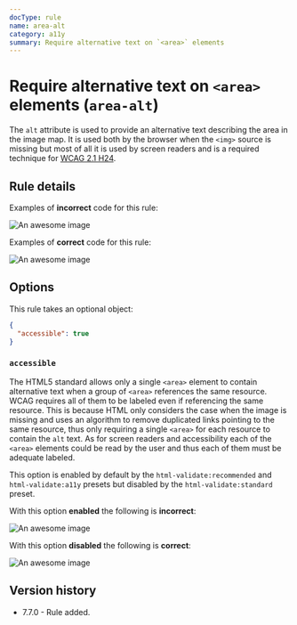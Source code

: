 ```yaml
---
docType: rule
name: area-alt
category: a11y
summary: Require alternative text on `<area>` elements
---
```


# Require alternative text on `<area>` elements (`area-alt`)

The `alt` attribute is used to provide an alternative text describing the area in the image map.
It is used both by the browser when the `<img>` source is missing but most of all it is used by screen readers and is a required technique for [WCAG 2.1 H24][wcag-h24].

[wcag-h24]: https://www.w3.org/WAI/WCAG21/Techniques/html/H24

## Rule details

Examples of **incorrect** code for this rule:

<validate name="incorrect" rules="area-alt">
	<img src="image.png" usemap="#imagemap" alt="An awesome image">
	<map name="imagemap">
		<area href="target1.html">
		<area alt="Link purpose">
	</map>
</validate>

Examples of **correct** code for this rule:

<validate name="correct" rules="area-alt">
	<img src="image.png" usemap="#imagemap" alt="An awesome image">
	<map name="imagemap">
		<area href="target1.html" alt="Link purpose">
		<area href="target2.html" alt="Link purpose">
	</map>
</validate>

## Options

This rule takes an optional object:

```json
{
  "accessible": true
}
```

### `accessible`

The HTML5 standard allows only a single `<area>` element to contain alternative text when a group of `<area>` references the same resource.
WCAG requires all of them to be labeled even if referencing the same resource.
This is because HTML only considers the case when the image is missing and uses an algorithm to remove duplicated links pointing to the same resource, thus only requiring a single `<area>` for each resource to contain the `alt` text.
As for screen readers and accessibility each of the `<area>` elements could be read by the user and thus each of them must be adequate labeled.

This option is enabled by default by the `html-validate:recommended` and `html-validate:a11y` presets but disabled by the `html-validate:standard` preset.

With this option **enabled** the following is **incorrect**:

<validate name="enabled-a11y" rules="area-alt" area-alt='{ "accessible": true }'>
	<img src="image.png" usemap="#imagemap" alt="An awesome image">
	<map name="imagemap">
		<area href="target.html" alt="">
		<area href="target.html" alt="Link purpose">
	</map>
</validate>

With this option **disabled** the following is **correct**:

<validate name="disabled-a11y" rules="area-alt" area-alt='{ "accessible": false }'>
	<img src="image.png" usemap="#imagemap" alt="An awesome image">
	<map name="imagemap">
		<area href="target.html" alt="">
		<area href="target.html" alt="Link purpose">
	</map>
</validate>

## Version history

- 7.7.0 - Rule added.

